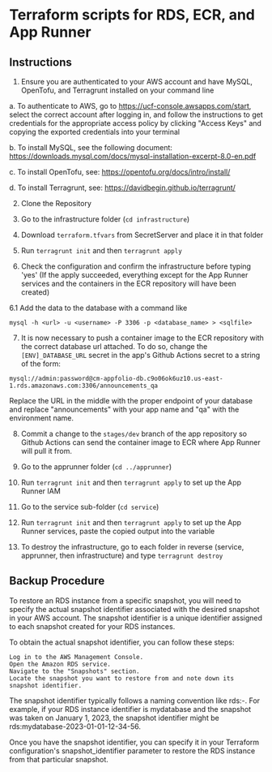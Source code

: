 # Terraform scripts for RDS, ECR, and App Runner


## Instructions

1. Ensure you are authenticated to your AWS account and have MySQL, OpenTofu, and Terragrunt installed on your command line

a. To authenticate to AWS, go to https://ucf-console.awsapps.com/start, select the correct account after logging in, and follow the instructions to get credentials for the appropriate access policy by clicking "Access Keys" and copying the exported credentials into your terminal

b. To install MySQL, see the following document: https://downloads.mysql.com/docs/mysql-installation-excerpt-8.0-en.pdf

c. To install OpenTofu, see: https://opentofu.org/docs/intro/install/

d. To install Terragrunt, see: https://davidbegin.github.io/terragrunt/

2. Clone the Repository

3. Go to the infrastructure folder (`cd infrastructure`) 

4. Download `terraform.tfvars` from SecretServer and place it in that folder

5. Run `terragrunt init` and then `terragrunt apply`

6. Check the configuration and confirm the infrastructure before typing 'yes' (If the apply succeeded, everything except for the App Runner services and the containers in the ECR repository will have been created)

6.1 Add the data to the database with a command like

`mysql -h <url> -u <username> -P 3306 -p <database_name> > <sqlfile>`

7. It is now necessary to push a container image to the ECR repository with the correct database url attached. To do so, change the `[ENV]_DATABASE_URL` secret in the app's Github Actions secret to a string of the form:

`mysql://admin:password@cm-appfolio-db.c9o06ok6uz10.us-east-1.rds.amazonaws.com:3306/announcements_qa`

Replace the URL in the middle with the proper endpoint of your database and replace "announcements" with your app name and "qa" with the environment name.

8. Commit a change to the `stages/dev` branch of the app repository so Github Actions can send the container image to ECR where App Runner will pull it from.

9. Go to the apprunner folder (`cd ../apprunner`)

10. Run `terragrunt init` and then `terragrunt apply` to set up the App Runner IAM

11. Go to the service sub-folder (`cd service`)

12. Run `terragrunt init` and then `terragrunt apply` to set up the App Runner services, paste the copied output into the variable

13. To destroy the infrastructure, go to each folder in reverse (service, apprunner, then infrastructure) and type `terragrunt destroy` 

## Backup Procedure

To restore an RDS instance from a specific snapshot, you will need to specify the actual snapshot identifier associated with the desired snapshot in your AWS account. The snapshot identifier is a unique identifier assigned to each snapshot created for your RDS instances.

To obtain the actual snapshot identifier, you can follow these steps:

    Log in to the AWS Management Console.
    Open the Amazon RDS service.
    Navigate to the "Snapshots" section.
    Locate the snapshot you want to restore from and note down its snapshot identifier.

The snapshot identifier typically follows a naming convention like rds:-. For example, if your RDS instance identifier is mydatabase and the snapshot was taken on January 1, 2023, the snapshot identifier might be rds:mydatabase-2023-01-01-12-34-56.

Once you have the snapshot identifier, you can specify it in your Terraform configuration's snapshot_identifier parameter to restore the RDS instance from that particular snapshot.
